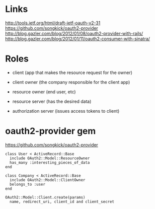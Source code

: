 # Links

http://tools.ietf.org/html/draft-ietf-oauth-v2-31
https://github.com/songkick/oauth2-provider
http://blog.gazler.com/blog/2012/01/08/oauth2-provider-with-rails/
http://blog.gazler.com/blog/2012/01/11/oauth2-consumer-with-sinatra/

# Roles

* client (app that makes the resource request for the owner)
* client owner (the company responsible for the client app)

* resource owner (end user, etc)
* resource server (has the desired data)

* authorization server (issues access tokens to client)

# oauth2-provider gem

https://github.com/songkick/oauth2-provider

    class User < ActiveRecord::Base
      include OAuth2::Model::ResourceOwner
      has_many :interesting_pieces_of_data
    end

    class Company < ActiveRecord::Base
      include OAuth2::Model::ClientOwner
      belongs_to :user
    end

    OAuth2::Model::Client.create(params)
      name, redirect_uri, client_id and client_secret
